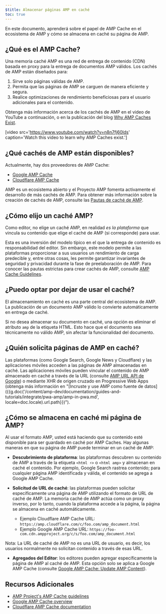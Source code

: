 ```yaml
---
$title: Almacenar páginas AMP en caché
toc: true
---
```




En este documento, aprenderá sobre el papel de AMP Cache en el ecosistema de AMP y cómo se almacena en caché su página de AMP.

## ¿Qué es el AMP Cache?
Una memoria caché AMP es una red de entrega de contenido (CDN) basada en proxy para la entrega de documentos AMP válidos. Los cachés de AMP están diseñados para:

1.  Sirve solo páginas válidas de AMP.
2.  Permita que las páginas de AMP se carguen de manera eficiente y segura.
3.  Realice optimizaciones de rendimiento beneficiosas para el usuario adicionales para el contenido.

Obtenga más información acerca de los cachés de AMP en el video de YouTube a continuación, o en la publicación del blog [Why AMP Caches Exist](https://medium.com/@pbakaus/why-amp-caches-exist-cd7938da2456).

[video src='https://www.youtube.com/watch?v=n8n7fj60lds' caption='Watch this video to learn why AMP Caches exist.']

## ¿Qué cachés de AMP están disponibles?
Actualmente, hay dos proveedores de AMP Cache:

- [Google AMP Cache](https://developers.google.com/amp/cache/)
- [Cloudflare AMP Cache](https://amp.cloudflare.com/)

AMP es un ecosistema abierto y el Proyecto AMP fomenta activamente el desarrollo de más cachés de AMP. Para obtener más información sobre la creación de cachés de AMP, consulte las [Pautas de caché de AMP](https://github.com/ampproject/amphtml/blob/master/spec/amp-cache-guidelines.md).

## ¿Cómo elijo un caché AMP?

Como editor, no elige un caché AMP, en realidad *es la plataforma* que vincula su contenido que elige el caché de AMP (si corresponde) para usar.

Esta es una inversión del modelo típico en el que la entrega de contenido es responsabilidad del editor. Sin embargo, este modelo permite a las plataformas proporcionar a sus usuarios un rendimiento de carga predecible y, entre otras cosas, les permite garantizar invariantes de seguridad y privacidad durante la fase de preelaboración de AMP. Para conocer las pautas estrictas para crear cachés de AMP, consulte [AMP Cache Guidelines](https://github.com/ampproject/amphtml/blob/master/spec/amp-cache-guidelines.md).

## ¿Puedo optar por dejar de usar el caché?

El almacenamiento en caché es una parte central del ecosistema de AMP. La publicación de un documento AMP válido lo convierte automáticamente en entrega de caché.

Si no desea almacenar su documento en caché, una opción es eliminar el atributo `amp` de la etiqueta HTML. Esto hace que el documento sea técnicamente no válido AMP, sin afectar la funcionalidad del documento.


## ¿Quién solicita páginas de AMP en caché?

Las plataformas (como Google Search, Google News y Cloudflare) y las aplicaciones móviles acceden a las páginas de AMP almacenadas en caché. Las aplicaciones móviles pueden vincular el contenido de AMP almacenado en caché a través de la URL (consulte [AMP URL API de Google](https://developers.google.com/amp/cache/use-amp-url)) o mediante XHR de origen cruzado en Progressive Web Apps (obtenga más información en "[Incruste y use AMP como fuente de datos]({{g.doc('/content/amp-dev/documentation/guides-and-tutorials/integrate/pwa-amp/amp-in-pwa.md', locale=doc.locale).url.path}})").

<amp-img src="/static/img/docs/platforms_accessing_cache.png"
         width="1054" height="356" layout="responsive"
         alt="platforms and mobile apps access cached AMP pages">
</amp-img>

## ¿Cómo se almacena en caché mi página de AMP?
Al usar el formato AMP, usted está haciendo que su contenido esté disponible para ser guardado en caché por AMP Caches. Hay algunas maneras en que su página de AMP puede terminar en un caché de AMP:

* **Descubrimiento de plataforma**:  las plataformas descubren su contenido de AMP a través de la etiqueta `<html ⚡>` o `<html amp>` y almacenan en caché el contenido. Por ejemplo, Google Search rastrea contenido; para cualquier página AMP identificada y válida, el contenido se agrega a Google AMP Cache.

* **Solicitud de URL de caché**: las plataformas pueden solicitar específicamente una página de AMP utilizando el formato de URL de caché de AMP. La memoria caché de AMP actúa como un proxy inverso, por lo tanto, cuando la plataforma accede a la página, la página se almacena en caché automáticamente.
    - Ejemplo Cloudflare AMP Cache URL: `https://amp.cloudflare.com/c/foo.com/amp_document.html`
    - Ejemplo Google AMP Cache URL: `https://foo-com.cdn.ampproject.org/c/s/foo.com/amp_document.html`

Nota: La URL de caché de AMP no es una URL de usuario, es decir, los usuarios normalmente no solicitan contenido a través de esas URL.

* **Agregados del Editor**: los editores pueden agregar específicamente la página de AMP al caché de AMP. Esta opción solo se aplica a Google AMP Cache (consulte [Google AMP Cache: Update AMP Content](https://developers.google.com/amp/cache/update-cache)).


## Recursos Adicionales

* [AMP Project's AMP Cache guidelines](https://github.com/ampproject/amphtml/blob/master/spec/amp-cache-guidelines.md)
* [Google AMP Cache overview](https://developers.google.com/amp/cache/overview)
* [Cloudflare AMP Cache documentation](https://amp.cloudflare.com/)
